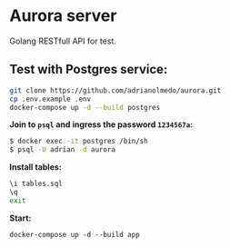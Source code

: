 # Aurora server

Golang RESTfull API for test.

## Test with Postgres service:

```bash
git clone https://github.com/adrianolmedo/aurora.git
cp .env.example .env
docker-compose up -d --build postgres
```

**Join to `psql` and ingress the password `1234567a`:**

```bash
$ docker exec -it postgres /bin/sh
$ psql -U adrian -d aurora
```

**Install tables:**

```bash
\i tables.sql
\q
exit
```

**Start:**

```
docker-compose up -d --build app
```
